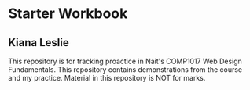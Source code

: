 # Starter Workbook

## Kiana Leslie

This repository is for tracking proactice in Nait's COMP1017 Web Design Fundamentals. This repository contains demonstrations from the course and my practice. Material in this repository is NOT for marks.

